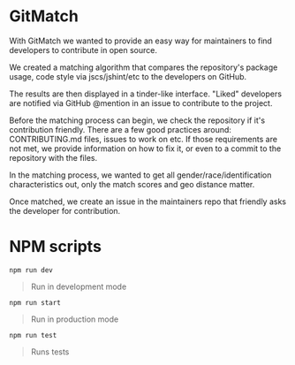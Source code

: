 # GitMatch
With GitMatch we wanted to provide an easy way for maintainers to find developers to contribute in open source.

We created a matching algorithm that compares the repository's package usage, code style via jscs/jshint/etc to the developers on GitHub.

The results are then displayed in a tinder-like interface. "Liked" developers are notified via GitHub @mention in an issue to contribute to the project.

Before the matching process can begin, we check the repository if it's contribution friendly. There are a few good practices around: CONTRIBUTING.md files, issues to work on etc. If those requirements are not met, we provide information on how to fix it, or even to a commit to the repository with the files.

In the matching process, we wanted to get all gender/race/identification characteristics out, only the match scores and geo distance matter.

Once matched, we create an issue in the maintainers repo that friendly asks the developer for contribution.


# NPM scripts

`npm run dev`
> Run in development mode

`npm run start`
> Run in production mode

`npm run test`
> Runs tests
